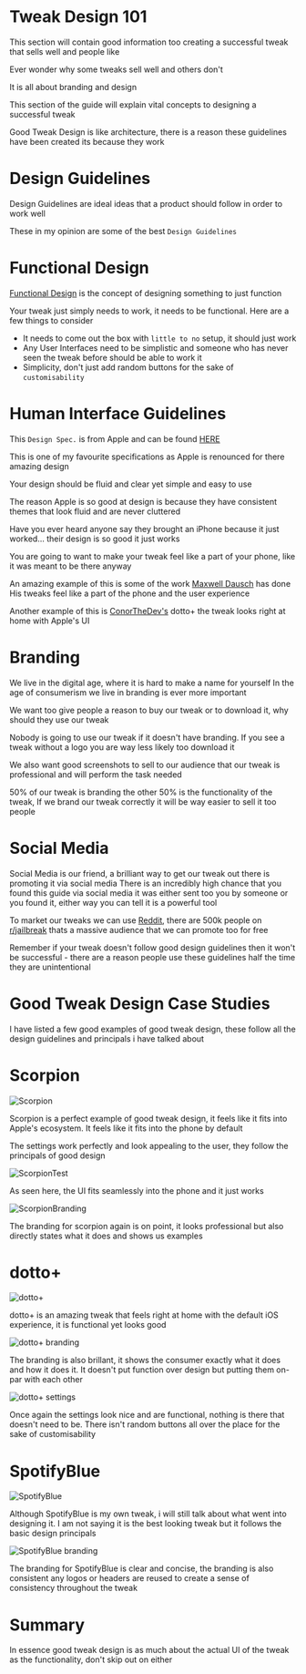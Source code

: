 # Tweak Design 101

This section will contain good information too creating a successful tweak that sells well and people like

Ever wonder why some tweaks sell well and others don't

It is all about branding and design

This section of the guide will explain vital concepts to designing a successful tweak

Good Tweak Design is like architecture, there is a reason these guidelines have been created its because they work

# Design Guidelines

Design Guidelines are ideal ideas that a product should follow in order to work well

These in my opinion are some of the best `Design Guidelines`

# Functional Design

[Functional Design](https://www.smashingmagazine.com/2008/08/7-essential-guidelines-for-functional-design/) is the concept of designing something to just function

Your tweak just simply needs to work, it needs to be functional. Here are a few things to consider

- It needs to come out the box with `little to no` setup, it should just work
- Any User Interfaces need to be simplistic and someone who has never seen the tweak before should be able to work it
- Simplicity, don't just add random buttons for the sake of `customisability`

# Human Interface Guidelines

This `Design Spec.` is from Apple and can be found [HERE](https://developer.apple.com/design/human-interface-guidelines/)

This is one of my favourite specifications as Apple is renounced for there amazing design

Your design should be fluid and clear yet simple and easy to use

The reason Apple is so good at design is because they have consistent themes that look fluid and are never cluttered

Have you ever heard anyone say they brought an iPhone because it just worked... their design is so good it just works

You are going to want to make your tweak feel like a part of your phone, like it was meant to be there anyway

An amazing example of this is some of the work [Maxwell Dausch](https://repo.daus.ch) has done
His tweaks feel like a part of the phone and the user experience

Another example of this is [ConorTheDev's](https://twitter.com/ConorTheDev) dotto+ the tweak looks right at home with Apple's UI

# Branding

We live in the digital age, where it is hard to make a name for yourself
In the age of consumerism we live in branding is ever more important

We want too give people a reason to buy our tweak or to download it, why should they use our tweak

Nobody is going to use our tweak if it doesn't have branding. If you see a tweak without a logo you are way less likely too download it

We also want good screenshots to sell to our audience that our tweak is professional and will perform the task needed

50% of our tweak is branding the other 50% is the functionality of the tweak, If we brand our tweak correctly it will be way easier to sell it too people

# Social Media

Social Media is our friend, a brilliant way to get our tweak out there is promoting it via social media
There is an incredibly high chance that you found this guide via social media it was either sent too you by someone or you found it, either way you can tell it is a powerful tool

To market our tweaks we can use [Reddit](https://reddit.com/r/jailbreak), there are 500k people on [r/jailbreak](https://reddit.com/r/jailbreak) thats a massive audience that we can promote too for free

Remember if your tweak doesn't follow good design guidelines then it won't be successful - there are a reason people use these guidelines half the time they are unintentional

# Good Tweak Design Case Studies

I have listed a few good examples of good tweak design, these follow all the design guidelines and principals i have talked about

# Scorpion
![Scorpion](scorpion.png)

Scorpion is a perfect example of good tweak design, it feels like it fits into Apple's ecosystem. It feels like it fits into the phone by default

The settings work perfectly and look appealing to the user, they follow the principals of good design

![ScorpionTest](scorpiontest.png)

As seen here, the UI fits seamlessly into the phone and it just works

![ScorpionBranding](scorpionbranding.png)

The branding for scorpion again is on point, it looks professional but also directly states what it does and shows us examples

# dotto+
![dotto+](dotto.png)

dotto+ is an amazing tweak that feels right at home with the default iOS experience, it is functional yet looks good

![dotto+ branding](dottobranding.png)

The branding is also brillant, it shows the consumer exactly what it does and how it does it. It doesn't put function over design but putting them on-par with each other

![dotto+ settings](dottosettings.png)

Once again the settings look nice and are functional, nothing is there that doesn't need to be. There isn't random buttons all over the place for the sake of customisability

# SpotifyBlue
![SpotifyBlue](spotifyblue.png)

Although SpotifyBlue is my own tweak, i will still talk about what went into designing it. I am not saying it is the best looking tweak but it follows the basic design principals

![SpotifyBlue branding](spotifybluebranding.png)

The branding for SpotifyBlue is clear and concise, the branding is also consistent any logos or headers are reused to create a sense of consistency throughout the tweak

# Summary

In essence good tweak design is as much about the actual UI of the tweak as the functionality, don't skip out on either
